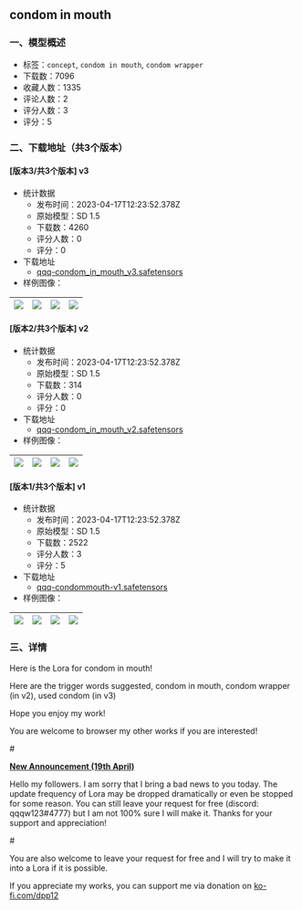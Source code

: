 ## condom in mouth
### 一、模型概述

- 标签：`concept`, `condom in mouth`, `condom wrapper`
- 下载数：7096
- 收藏人数：1335
- 评论人数：2
- 评分人数：3
- 评分：5

### 二、下载地址（共3个版本）

#### [版本3/共3个版本] v3

- 统计数据
  - 发布时间：2023-04-17T12:23:52.378Z
  - 原始模型：SD 1.5
  - 下载数：4260
  - 评分人数：0
  - 评分：0
- 下载地址
  - [qqq-condom_in_mouth_v3.safetensors](https://civitai.com/api/download/models/48031)
- 样例图像：

| <img src="https://image.civitai.com/xG1nkqKTMzGDvpLrqFT7WA/f7425665-822d-4eea-012e-ccb102fd3c00/width=450/516465.jpeg" /> | <img src="https://image.civitai.com/xG1nkqKTMzGDvpLrqFT7WA/057929bb-7af9-425d-a21c-c10de9dded00/width=450/516464.jpeg" /> | <img src="https://image.civitai.com/xG1nkqKTMzGDvpLrqFT7WA/c2a3f78d-44f8-4b34-70f0-f27ea58a4a00/width=450/516463.jpeg" /> | <img src="https://image.civitai.com/xG1nkqKTMzGDvpLrqFT7WA/99cde2e6-f8b0-4e1c-e440-2c8121732d00/width=450/516467.jpeg" /> |
| ---- | ---- | ---- | ---- |

#### [版本2/共3个版本] v2

- 统计数据
  - 发布时间：2023-04-17T12:23:52.378Z
  - 原始模型：SD 1.5
  - 下载数：314
  - 评分人数：0
  - 评分：0
- 下载地址
  - [qqq-condom_in_mouth_v2.safetensors](https://civitai.com/api/download/models/48038)
- 样例图像：

| <img src="https://image.civitai.com/xG1nkqKTMzGDvpLrqFT7WA/26200c55-3c4e-431e-529b-b2f082287c00/width=450/516528.jpeg" /> | <img src="https://image.civitai.com/xG1nkqKTMzGDvpLrqFT7WA/396ce4a7-fd98-4226-33e1-89a89c011200/width=450/516533.jpeg" /> | <img src="https://image.civitai.com/xG1nkqKTMzGDvpLrqFT7WA/43b42fc5-c0b6-4fd5-aaf0-bb4412638800/width=450/516525.jpeg" /> | <img src="https://image.civitai.com/xG1nkqKTMzGDvpLrqFT7WA/f599e8b6-e6fc-4b7a-cf94-2af41445cb00/width=450/516524.jpeg" /> |
| ---- | ---- | ---- | ---- |

#### [版本1/共3个版本] v1

- 统计数据
  - 发布时间：2023-04-17T12:23:52.378Z
  - 原始模型：SD 1.5
  - 下载数：2522
  - 评分人数：3
  - 评分：5
- 下载地址
  - [qqq-condommouth-v1.safetensors](https://civitai.com/api/download/models/26342)
- 样例图像：

| <img src="https://image.civitai.com/xG1nkqKTMzGDvpLrqFT7WA/b572aca4-78fb-433e-61cc-d219d1565800/width=450/290199.jpeg" /> | <img src="https://image.civitai.com/xG1nkqKTMzGDvpLrqFT7WA/29eab3bf-2cc1-4be9-7fde-4cddb91d6c00/width=450/290029.jpeg" /> | <img src="https://image.civitai.com/xG1nkqKTMzGDvpLrqFT7WA/0743dc7e-477e-4797-2774-b3642749af00/width=450/290033.jpeg" /> | <img src="https://image.civitai.com/xG1nkqKTMzGDvpLrqFT7WA/56dcd735-8af8-4da8-283c-5ee1c55d5600/width=450/290034.jpeg" /> |
| ---- | ---- | ---- | ---- |


### 三、详情
<p>Here is the Lora for condom in mouth!</p><p>Here are the trigger words suggested, condom in mouth, condom wrapper (in v2), used condom (in v3)</p><p>Hope you enjoy my work!</p><p>You are welcome to browser my other works if you are interested!</p><p>#</p><p><strong><u>New Announcement (19th April)</u></strong></p><p>Hello my followers. I am sorry that I bring a bad news to you today. The update frequency of Lora may be dropped dramatically or even be stopped for some reason. You can still leave your request for free (discord: qqqw123#4777) but I am not 100% sure I will make it. Thanks for your support and appreciation!</p><p>#</p><p>You are also welcome to leave your request for free and I will try to make it into a Lora if it is possible.</p><p>If you appreciate my works, you can support me via donation on <a target="_blank" rel="ugc" href="http://ko-fi.com/dpp12">ko-fi.com/dpp12</a></p>